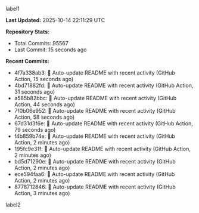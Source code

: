 
label1 
<!-- ACTIVITY_START -->
**Last Updated:** 2025-10-14 22:11:29 UTC

**Repository Stats:**
- Total Commits: 95567
- Last Commit: 15 seconds ago

**Recent Commits:**
- 4f7a338ab3: 🤖 Auto-update README with recent activity (GitHub Action, 15 seconds ago)
- 4bd71882fd: 🤖 Auto-update README with recent activity (GitHub Action, 31 seconds ago)
- a585b82bbc: 🤖 Auto-update README with recent activity (GitHub Action, 44 seconds ago)
- 7f0b06e952: 🤖 Auto-update README with recent activity (GitHub Action, 58 seconds ago)
- 67d31d3f6e: 🤖 Auto-update README with recent activity (GitHub Action, 79 seconds ago)
- f4b859b74e: 🤖 Auto-update README with recent activity (GitHub Action, 2 minutes ago)
- 195fc9e31f: 🤖 Auto-update README with recent activity (GitHub Action, 2 minutes ago)
- bd5d71290e: 🤖 Auto-update README with recent activity (GitHub Action, 2 minutes ago)
- ece594faa6: 🤖 Auto-update README with recent activity (GitHub Action, 2 minutes ago)
- 8778712846: 🤖 Auto-update README with recent activity (GitHub Action, 3 minutes ago)
<!-- ACTIVITY_END -->

label2
